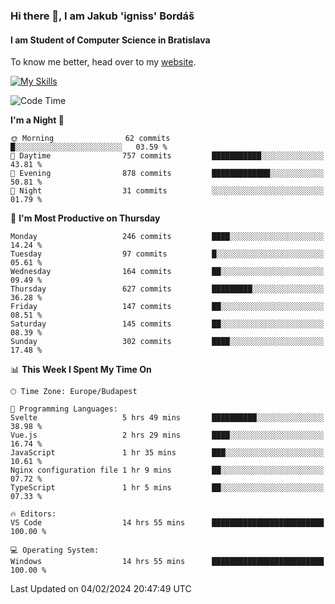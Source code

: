### Hi there 👋, I am Jakub 'igniss' Bordáš

#### I am Student of Computer Science in Bratislava
To know me better, head over to my [website](https://bordas.sk).

[![My Skills](https://skillicons.dev/icons?i=js,html,css,figma,svelte,java,kotlin,python,postgresql,typescript,nest,nodejs)](https://bordas.sk)


<!--START_SECTION:waka-->
![Code Time](http://img.shields.io/badge/Code%20Time-1%2C391%20hrs%2024%20mins-blue)

**I'm a Night 🦉** 

```text
🌞 Morning                62 commits          █░░░░░░░░░░░░░░░░░░░░░░░░   03.59 % 
🌆 Daytime                757 commits         ███████████░░░░░░░░░░░░░░   43.81 % 
🌃 Evening                878 commits         █████████████░░░░░░░░░░░░   50.81 % 
🌙 Night                  31 commits          ░░░░░░░░░░░░░░░░░░░░░░░░░   01.79 % 
```
📅 **I'm Most Productive on Thursday** 

```text
Monday                   246 commits         ████░░░░░░░░░░░░░░░░░░░░░   14.24 % 
Tuesday                  97 commits          █░░░░░░░░░░░░░░░░░░░░░░░░   05.61 % 
Wednesday                164 commits         ██░░░░░░░░░░░░░░░░░░░░░░░   09.49 % 
Thursday                 627 commits         █████████░░░░░░░░░░░░░░░░   36.28 % 
Friday                   147 commits         ██░░░░░░░░░░░░░░░░░░░░░░░   08.51 % 
Saturday                 145 commits         ██░░░░░░░░░░░░░░░░░░░░░░░   08.39 % 
Sunday                   302 commits         ████░░░░░░░░░░░░░░░░░░░░░   17.48 % 
```


📊 **This Week I Spent My Time On** 

```text
🕑︎ Time Zone: Europe/Budapest

💬 Programming Languages: 
Svelte                   5 hrs 49 mins       ██████████░░░░░░░░░░░░░░░   38.98 % 
Vue.js                   2 hrs 29 mins       ████░░░░░░░░░░░░░░░░░░░░░   16.74 % 
JavaScript               1 hr 35 mins        ███░░░░░░░░░░░░░░░░░░░░░░   10.61 % 
Nginx configuration file 1 hr 9 mins         ██░░░░░░░░░░░░░░░░░░░░░░░   07.72 % 
TypeScript               1 hr 5 mins         ██░░░░░░░░░░░░░░░░░░░░░░░   07.33 % 

🔥 Editors: 
VS Code                  14 hrs 55 mins      █████████████████████████   100.00 % 

💻 Operating System: 
Windows                  14 hrs 55 mins      █████████████████████████   100.00 % 
```


 Last Updated on 04/02/2024 20:47:49 UTC
<!--END_SECTION:waka-->
